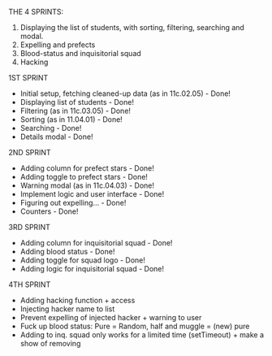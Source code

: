 THE 4 SPRINTS:

1. Displaying the list of students, with sorting, filtering, searching and modal.
2. Expelling and prefects
3. Blood-status and inquisitorial squad
4. Hacking

1ST SPRINT

- Initial setup, fetching cleaned-up data (as in 11c.02.05) - Done!
- Displaying list of students - Done!
- Filtering (as in 11c.03.05) - Done!
- Sorting (as in 11.04.01) - Done!
- Searching - Done!
- Details modal - Done!

2ND SPRINT

- Adding column for prefect stars - Done!
- Adding toggle to prefect stars - Done!
- Warning modal (as in 11c.04.03) - Done!
- Implement logic and user interface - Done!
- Figuring out expelling... - Done!
- Counters - Done!

3RD SPRINT

- Adding column for inquisitorial squad - Done!
- Adding blood status - Done!
- Adding toggle for squad logo - Done!
- Adding logic for inquisitorial squad - Done!

4TH SPRINT

- Adding hacking function + access
- Injecting hacker name to list
- Prevent expelling of injected hacker + warning to user
- Fuck up blood status: Pure = Random, half and muggle = (new) pure
- Adding to inq. squad only works for a limited time (setTimeout) + make a show of removing
